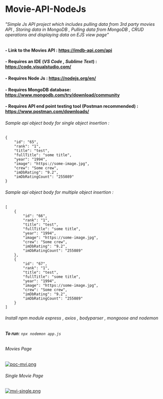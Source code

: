 # Movie-API-NodeJs
###
###### "Simple Js API project which includes pulling data from 3rd party movies API , Storing data in MongoDB , Pulling data from MongoDB , CRUD operations and displaying data on EJS view page"
#### - Link to the Movies API : https://imdb-api.com/api
#### - Requires an IDE (*VS Code , Sublime Text*) : https://code.visualstudio.com/
#### - Requires Node Js : https://nodejs.org/en/
#### - Requires MongoDB database: https://www.mongodb.com/try/download/community
#### - Requires API end point testing tool (Postman recommended) : https://www.postman.com/downloads/


###### Sample api object body for single object insertion :
```
{
    "id": "65",
    "rank": "1",
    "title": "test",
    "fullTitle": "some title",
    "year": "1994",
    "image": "https://some-image.jpg",
    "crew": "Some crew",
    "imDbRating": "9.2",
    "imDbRatingCount": "255089"
}
```

###### Sample api object body for multiple object insertion :
```
[
    {
        "id": "66",
        "rank": "1",
        "title": "test",
        "fullTitle": "some title",
        "year": "1994",
        "image": "https://some-image.jpg",
        "crew": "Some crew",
        "imDbRating": "9.2",
        "imDbRatingCount": "255089"
    },
    {
        "id": "67",
        "rank": "1",
        "title": "test",
        "fullTitle": "some title",
        "year": "1994",
        "image": "https://some-image.jpg",
        "crew": "Some crew",
        "imDbRating": "9.2",
        "imDbRatingCount": "255089"
    }
]
```
###### Install npm module express , axios , bodyparser , mongoose and nodemon
###### **To run**: ```npx nodemon app.js```

###### Movies Page
[![poc-mvi.png](https://i.postimg.cc/jdpCckrr/poc-mvi.png)](https://postimg.cc/bsRzNgJ6)

###### Single Movie Page
[![mvi-single.png](https://i.postimg.cc/Dz9Prcyj/mvi-single.png)](https://postimg.cc/ns1mZBmB)
